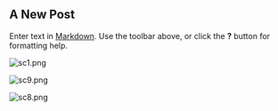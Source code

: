 ## A New Post

Enter text in [Markdown](http://daringfireball.net/projects/markdown/). Use the toolbar above, or click the **?** button for formatting help.

![sc1.png]({{site.baseurl}}/sc1.png)



![sc9.png]({{site.baseurl}}/sc9.png)

![sc8.png]({{site.baseurl}}/sc8.png)

